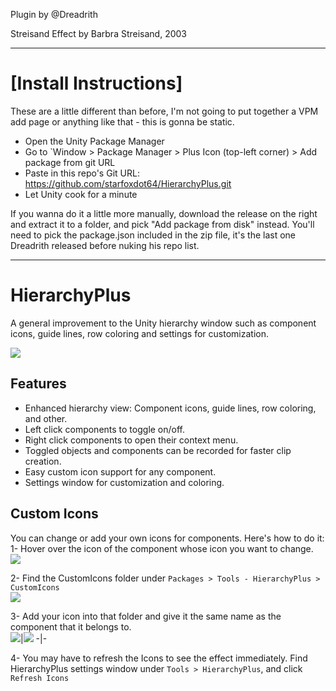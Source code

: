 Plugin by @Dreadrith 

Streisand Effect by Barbra Streisand, 2003

-- -- -- -- -- -- -- -- -- -- -- -- -- -- -- -- -- -- -- -- -- -- --

# [Install Instructions]
These are a little different than before, I'm not going to put together a VPM add page or anything like that - this is gonna be static.

- Open the Unity Package Manager
- Go to `Window > Package Manager > Plus Icon (top-left corner) > Add package from git URL
- Paste in this repo's Git URL: https://github.com/starfoxdot64/HierarchyPlus.git
- Let Unity cook for a minute

If you wanna do it a little more manually, download the release on the right and extract it to a folder, and pick "Add package from disk" instead. You'll need to pick the package.json included in the zip file, it's the last one Dreadrith released before nuking his repo list.



-- -- -- -- -- -- -- -- -- -- -- -- -- -- -- -- -- -- -- -- -- -- --


# HierarchyPlus
A general improvement to the Unity hierarchy window such as component icons, guide lines, row coloring and settings for customization.


![](https://i.imgur.com/w1uNB7O.gif)
## Features
- Enhanced hierarchy view: Component icons, guide lines, row coloring, and other.
- Left click components to toggle on/off.
- Right click components to open their context menu.
- Toggled objects and components can be recorded for faster clip creation.
- Easy custom icon support for any component.
- Settings window for customization and coloring.


## Custom Icons
You can change or add your own icons for components. Here's how to do it:  
1- Hover over the icon of the component whose icon you want to change.  
![](https://i.imgur.com/if4bi2P.png)

2- Find the CustomIcons folder under `Packages > Tools - HierarchyPlus > CustomIcons`  
![](https://i.imgur.com/xMjNENk.png)

3- Add your icon into that folder and give it the same name as the component that it belongs to.  
![](https://i.imgur.com/TCPyfY1.png)|![](https://i.imgur.com/QzU3D7c.png)
-|-

4- You may have to refresh the Icons to see the effect immediately. Find HierarchyPlus settings window under `Tools > HierarchyPlus`, and click `Refresh Icons`
